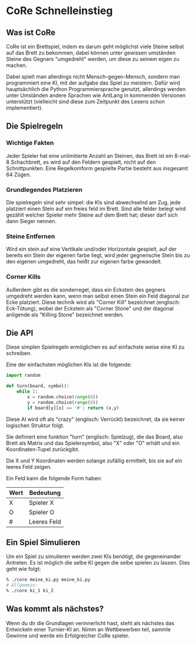 # CoRe Schnelleinstieg

## Was ist CoRe

CoRe ist ein Brettspiel, indem es darum geht möglichst viele Steine selbst auf das Brett zu bekommen,
dabei können unter gewissen umständen Steine des Gegners "umgedreht" werden,
um diese zu seinem eigen zu machen.

Dabei spielt man allerdings nicht Mensch-gegen-Mensch, sondern man programmiert eine KI,
mit der aufgabe das Spiel zu meistern. Dafür wird hauptsächlich die Python Programmiersprache genutzt,
allerdings werden unter Umständen andere Sprachen wie AntLang in kommenden Versionen unterstützt
(vielleicht sind diese zum Zeitpunkt des Lesens schon implementiert).

## Die Spielregeln

### Wichtige Fakten

Jeder Spieler hat eine unlimitierte Anzahl an Steinen,
das Brett ist ein 8-mal-8 Schachbrett, es wird auf den Feldern gespielt,
nicht auf den Schnittpunkten.
Eine Regelkomform gespielte Partie besteht aus insgesamt 64 Zügen.

### Grundlegendes Platzieren

Die spielregeln sind sehr simpel: die KIs sind abwechselnd am Zug,
jede platziert einen Stein auf ein freies feld im Brett.
Sind alle felder belegt wird gezählt welcher Spieler mehr Steine auf dem Brett hat;
dieser darf sich dann Sieger nennen.

### Steine Entfernen

Wird ein stein auf eine Vertikale und/oder Horizontale gespielt,
auf der bereits ein Stein der eigenen farbe liegt,
wird jeder gegnerische Stein bis zu den eigenen umgedreht, das heißt zur eigenen farbe gewandelt.

### Corner Kills

Außerdem gibt es die sonderregel, dass ein Eckstein des gegners umgedreht werden kann,
wenn man selbst einen Stein ein Feld diagonal zur Ecke platziert.
Diese technik wird als "Corner Kill" bezeichnet (englisch: Eck-Tötung),
wobei der Eckstein als "Corner Stone" und der diagonal anligende als "Killing Stone" bezeichnet werden.

## Die API

Diese simplen Spielregeln ermöglichen es auf einfachste weise eine KI zu schreiben.

Eine der einfachsten möglichen KIs ist die folgende:

```python
import random

def turn(board, symbol):
	while 1:
		x = random.choice(range(8))
		y = random.choice(range(8))
		if board[y][x] == '#': return (x,y)

```

Diese AI wird oft als "crazy" (englisch: Verrückt) bezeichnet, da sie keiner logischen Struktur folgt.

Sie definiert eine funktion "turn" (englisch: Spielzug), die das Board, also Brett als Matrix
und das Spielersymbol, also "X" oder "O" erhält und ein Koordinaten-Tupel zurückgibt.

Die X und Y Koordinaten werden solange zufällig ermittelt, bis sie auf ein leeres Feld zeigen.

Ein Feld kann die folgende Form haben:

| Wert | Bedeutung   |
|------|-------------|
| X    | Spieler X   |
| O    | Spieler O   |
| #    | Leeres Feld |

## Ein Spiel Simulieren

Um ein Spiel zu simulieren werden zwei KIs benötigt, die gegeneinander Antreten.
Es ist möglich die selbe KI gegen die selbe spielen zu lassen.
Dies geht wie folgt:

```sh
% ./core meine_ki.py meine_ki.py
# Allgemein:
% ./core ki_1 ki_2
```

## Was kommt als nächstes?

Wenn du dir die Grundlagen verinnerlicht hast, steht als nächstes das Entwickeln einer Turnier-KI an.
Nimm an Wettbewerben teil, sammle Gewinne und werde ein Erfolgreicher CoRe spieler.

